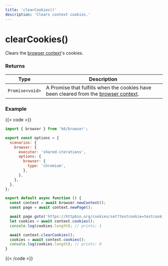 ```yaml
---
title: 'clearCookies()'
description: 'Clears context cookies.'
---
```


# clearCookies()

Clears the [browser context](https://grafana.com/docs/k6/<K6_VERSION>/javascript-api/k6-experimental/browser/browsercontext)'s cookies.

### Returns

| Type            | Description                                                                                                                                                                            |
| --------------- | -------------------------------------------------------------------------------------------------------------------------------------------------------------------------------------- |
| `Promise<void>` | A Promise that fulfills when the cookies have been cleared from the [browser context](https://grafana.com/docs/k6/<K6_VERSION>/javascript-api/k6-experimental/browser/browsercontext). |

### Example

{{< code >}}

```javascript
import { browser } from 'k6/browser';

export const options = {
  scenarios: {
    browser: {
      executor: 'shared-iterations',
      options: {
        browser: {
          type: 'chromium',
        },
      },
    },
  },
};

export default async function () {
  const context = await browser.newContext();
  const page = await context.newPage();

  await page.goto('https://httpbin.org/cookies/set?testcookie=testcookievalue');
  let cookies = await context.cookies();
  console.log(cookies.length); // prints: 1

  await context.clearCookies();
  cookies = await context.cookies();
  console.log(cookies.length); // prints: 0
}
```

{{< /code >}}
